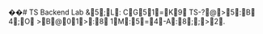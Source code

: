 ��#   T S   B a c k e n d   L a b   
 
 &5;L:   CG51=K9  T S - ?@>5:B  4;O  >B@01>:8  1M:5=4- A:8;;>2. 
 
 
